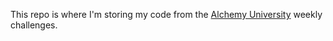 This repo is where I'm storing my code from the [Alchemy University](https://university.alchemy.com/home) weekly challenges.